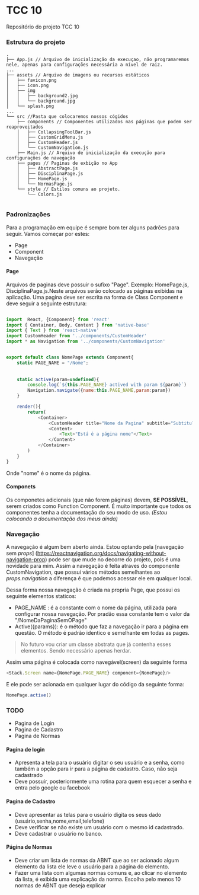 # TCC 10
Repositório do projeto TCC 10

### Estrutura do projeto
```
.
├── App.js // Arquivo de inicialização da execuçao, não programaremos nele, apenas para configurações necessária a nível de raiz.
...
├── assets // Arquivo de imagens ou recursos estáticos
│   ├── favicon.png
│   ├── icon.png
│   ├── img
│   │   ├── background2.jpg
│   │   └── background.jpg
│   └── splash.png
...
└── src //Pasta que colocaremos nossos cógidos
    ├── components // Componentes utilizados nas páginas que podem ser reaproveitados
    │   ├── CollapsingToolBar.js
    │   ├── CustomGridMenu.js
    │   ├── CustomHeader.js
    │   └── CustomNavigation.js
    ├── Main.js // Arquivo de inicialização da execução para configurações de navegação
    ├── pages // Paginas de exbição no App
    │   ├── AbstractPage.js
    │   ├── DisciplinaPage.js
    │   ├── HomePage.js
    │   └── NormasPage.js
    └── style // Estilos comuns ao projeto.
        └── Colors.js
        
```  

### Padronizações
Para a programação em equipe é sempre bom ter alguns padrões para seguir. Vamos começar por estes:
- Page
- Component
- Navegação


#### Page
Arquivos de paginas deve possuir o sufixo "Page". Exemplo: HomePage.js, DisciplinaPage.js.Neste arquivos serão colocado as páginas exibidas na aplicação. 
Uma pagina deve ser escrita na forma de Class Component e deve seguir a seguinte estrutura:

```javascript

import  React, {Component} from 'react'
import { Container, Body, Content } from 'native-base'
import { Text } from 'react-native'
import CustomHeader from '../components/CustomHeader'
import * as Navigation from '../components/CustomNavigation'


export default class NomePage extends Component{
    static PAGE_NAME = "/Nome";
    
    
    static active(param=undefined){
        console.log(`${this.PAGE_NAME} actived with param ${param}`)
        Navigation.navigate({name:this.PAGE_NAME,param:param})
    }

    render(){
        return(
            <Container>
                <CustomHeader title="Nome da Pagina" subtitle="Subtitulo do nome"/>
                <Content>
                    <Text>"Está é a página nome"</Text>
                </Content>
            </Container>
        )
    }
}

```
Onde "nome" é o nome da página.

#### Componets
Os componetes adicionais (que não forem páginas) devem, **SE POSSÍVEL**, serem criados como Function Component.
É muito importante que todos os componentes tenha a documentação do seu modo de uso. *(Estou colocando a documentação dos meus ainda)*

### Navegação
A navegação é algum bem aberto ainda. Estou optando pela [navegação sem *props*] (https://reactnavigation.org/docs/navigating-without-navigation-prop) pode ser que mude no decorre do projeto, pois é uma novidade para mim. Assim a navegação é feita atraves do componente CustomNavigation, que possui vários métodos
semelhantes ao *props.navigation* a diferença é que podemos acessar ele em qualquer local. 

Dessa forma nossa navegação é criada na propria Page, que possui os seguinte elementos staticos:

- PAGE_NAME : é a constante com o nome da página, utilizada para configurar nossa navegação. Por pradão essa constante tem o valor da "/NomeDaPaginaSemOPage"
- Active({params}): é o método que faz a navegação ir para a página em questão. O método é padrão identico e semelhante em todas as pages.

> No futuro vou criar um classe abstrata que já contenha esses elementos. Sendo necessário apenas herdar.

Assim uma página é colocada como navegável(screen) da seguinte forma 
```javascript
<Stack.Screen name={NomePage.PAGE_NAME} component={NomePage}/>
```
E ele pode ser acionada em qualquer lugar do código da seguinte forma:
```javascript
NomePage.active()
```

### TODO
- Pagina de Login
- Pagina de Cadastro
- Pagina de Normas 


#### Pagina de login

- Apresenta a tela para o usuário digitar o seu usuário e a senha, como também a opção para ir para a página de cadastro. Caso, não seja cadastrado
- Deve possuir, posteriormente uma rotina para quem esquecer a senha e entra pelo google ou facebook

#### Pagina de Cadastro

- Deve apresentar as telas para o usuário digita os seus dado (usuário,senha,nome,email,telefone)
- Deve verificar se não existe um usuário com o mesmo id cadastrado.
- Deve cadastrar o usuário no banco.

#### Página de Normas

- Deve criar um lista de normas da ABNT que ao ser acionado algum elemento da lista ele leve o usuário para a página do elemento.
- Fazer uma lista com algumas normas comuns e, ao clicar no elemento da lista, é exibida uma explicação da norma. Escolha pelo menos 10 normas de ABNT que deseja explicar



















